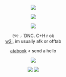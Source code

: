 <p align="center" dir="auto"><img src="https://komarev.com/ghpvc/?username=biblicalimmortality&amp;color=yellow&amp;style=plastic&amp;label=angels" style="max-width: 100%;"></a>
<p align="center" dir="auto"><img src="https://64.media.tumblr.com/64c3fbb90eac459ee8f7caa61c1e6071/49e04e68c10a53a0-5b/s250x400/9fbee7ff027520b15e78607a91333e8f5ba6f4ae.gifv"</a>
</p>
</p>
<p align="center" dir="auto"><a target="_blank" rel="noopener noreferrer nofollow" href=><img src="https://i.postimg.cc/Wz8cXNPK/blur-edges.png" style="max-width: 100%;"></a>
</p>
<p align="center" dir="auto"> ꒰୨୧◞ ࣪ DNC. C+H r ok <br/>
<ins>w2i</ins>, im usually afk or offtab <br/>
</p>
<p align="center" dir="auto"><a href="https://angelicbusiness.atabook.org/" rel="nofollow">atabook</a>&nbsp;</a>< send a hello</p>
<p align="center" dir="auto">
<img src="https://spotify-github-profile.kittinanx.com/api/view?uid=qutb93yfxidurhu5ywbevtlzh&cover_image=true&theme=novatorem&show_offline=false&background_color=121212&interchange=false&bar_color=ffdc5c&bar_color_cover=false)](https://github.com/kittinan/spotify-github-profile)"></a>
</p>
<p align="center" dir="auto"> <img src="https://64.media.tumblr.com/656492688e3a7dad4f1082b33f2d3912/1a17320c2c4d7d13-c1/s250x400/2259799fb216560561a3bb149cca788eb9d783dd.pnj"> <img src="https://i.postimg.cc/QxH5ZCHX/oie-oie-overlay.gif"> </p> 
